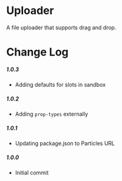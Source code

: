 # Uploader

A file uploader that supports drag and drop.

# Change Log

##### 1.0.3
- Adding defaults for slots in sandbox

##### 1.0.2
- Adding `prop-types` externally

##### 1.0.1
- Updating package.json to Particles URL

##### 1.0.0
- Initial commit
